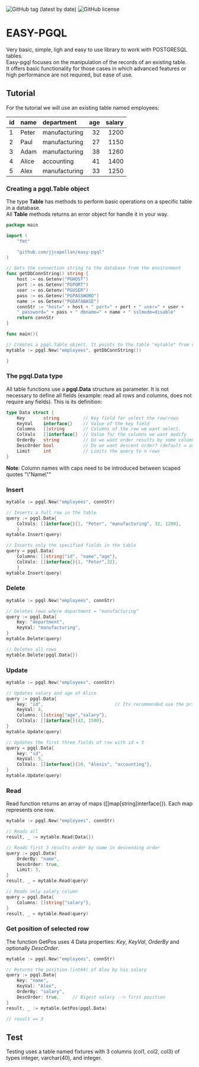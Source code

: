 ![GitHub tag (latest by date)](https://img.shields.io/github/tag-date/jjcapellan/easy-pgql.svg)
![GitHub license](https://img.shields.io/github/license/jjcapellan/easy-pgql.svg)
# EASY-PGQL  
Very basic, simple, ligh and easy to use library to work with POSTGRESQL tables.  
Easy-pgql focuses on the manipulation of the records of an existing table.  
It offers basic functionality for those cases in which advanced features or high performance are not required, but ease of use.

## Tutorial  
For the tutorial we will use an existing table named employees:

| id | name | department    | age | salary
| --- |:--- | :--- | ---: | ---:
| 1 | Peter | manufacturing | 32 | 1200
| 2 | Paul | manufacturing | 27 | 1150
| 3 | Adam | manufacturing | 38 | 1260
| 4 | Alice | accounting | 41 | 1400
| 5 | Alex | manufacturing | 33 | 1250

### Creating a pgql.Table object
The type **Table** has methods to perform basic operations on a specific table in a database.  
All **Table** methods returns an error object for handle it in your way.
```go
package main

import (
    "fmt"

    "github.com/jjcapellan/easy-pgql"
)

// Gets the connection string to the database from the environment
func getDbConnString() string {
	host := os.Getenv("PGHOST")
	port := os.Getenv("PGPORT")
	user := os.Getenv("PGUSER")
	pass := os.Getenv("PGPASSWORD")
	name := os.Getenv("PGDATABASE")
    connStr := "host=" + host + " port=" + port + " user=" + user + 
    " password=" + pass + " dbname=" + name + " sslmode=disable"
	return connStr
}

func main(){

// Creates a pgql.Table object. It points to the table "mytable" from our database
mytable := pgql.New("employees", getDbConnString())

}
```  
### The pgql.Data type
All table functions use a **pgql.Data** structure as parameter. It is not necessary to define all fields (example: read all rows and columns, does not require any fields). This is its definition:
```go
type Data struct {
    Key       string         // Key field for select the row/rows
	KeyVal    interface{}    // Value of the key field
	Columns   []string       // Columns of the row we want select.
	ColVals   []interface{}  // Value for the columns we want modify
	OrderBy   string         // Do we want order results by some column? (defaul = primary key)
	DescOrder bool           // Do we want descent order? (default = ascent)
	Limit     int            // Limits the query to n rows
}
```  
**Note**: Column names with caps need to be introduced between scaped quotes "\\"Name\\""
### Insert
```go
mytable := pgql.New("employees", connStr)

// Inserts a full row in the table
query := pgql.Data{
    ColVals: []interface{}{1, "Peter", "manufacturing", 32, 1200},
    }
mytable.Insert(query)

// Inserts only the specified fields in the table
query = pgql.Data{
    Columns: []string{"id", "name","age"},
    ColVals: []interface{}{1, "Peter",32},
    }
mytable.Insert(query)
```  
### Delete
```go
mytable := pgql.New("employees", connStr)

// Deletes rows where department = "manufacturing"
query := pgql.Data{
    Key: "department",
    KeyVal: "manufacturing",
}
mytable.Delete(query)

// Deletes all rows
mytable.Delete(pgql.Data{})
```  
### Update  
```go
mytable := pgql.New("employees", connStr)

// Updates salary and age of Alice
query := pgql.Data{
    key: "id",                           // Its recommended use the primary key when possible
    KeyVal: 4,
    Columns: []string{"age","salary"},
    ColVals: []interface{}{42, 1500},
}
mytable.Update(query)

// Updates the first three fields of row with id = 5
query = pgql.Data{
    key: "id",
    KeyVal: 5,
    ColVals: []interface{}{10, "Alexis", "accounting"},
}
mytable.Update(query)
```  
### Read  
Read function returns an array of maps ([]map[string]interface{}). Each map represents one row.
```go
mytable := pgql.New("employees", connStr)

// Reads all
result, _ := mytable.Read(Data{})

// Reads first 3 results order by name in descending order
query := pgql.Data{
    OrderBy: "name",
    DescOrder: true,
    Limit: 3,
}
result, _ = mytable.Read(query)

// Reads only salary column
query = pgql.Data{
    Columns: []string{"salary"},
}
result, _ = mytable.Read(query)
```  

### Get position of selected row
The function GetPos uses 4 Data properties: *Key*, *KeyVal*, *OrderBy* and optionally *DescOrder*.
```go
mytable := pgql.New("employees", connStr)

// Returns the position (int64) of Alex by his salary
query := pgql.Data{
    Key: "name",
    KeyVal: "Alex",
    OrderBy: "salary",
    DescOrder: true,     // Bigest salary --> first position
}
result, _ := mytable.GetPos(pgql.Data)

// result == 3

``` 

## Test
Testing uses a table named fixtures with 3 columns (col1, col2, col3) of types integer, varchar(40), and integer.